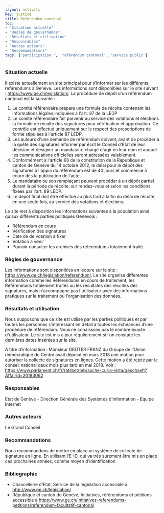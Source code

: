 ```yaml
---
layout: activity
key: justice
title: Référendum cantonal
toc:
- "Situation actuelle"
- "Règles de gouvernance"
- "Résultats et utilisation"
- "Responsables"
- "Autres acteurs"
- "Recommandations"
tags: ['participation ', 'référendum cantonal', 'service public']
---
```


### Situation actuelle

Il existe actuellement un site principal pour s'informer sur les différents référendums à Genève. Les informations sont disponibles sur le site suivant : https://www.ge.ch/legislation/. La procédure de dépôt d'un référendum cantonal est la suivante :

1. Le comité référendaire prépare une formule de récolte contenant les informations légales
indiquées à l'art. 87 de la LEDP
2. Le comité référendaire fait parvenir au service des votations et élections la formule de
récolte des signatures pour vérification et approbation. Ce contrôle est effectué uniquement
sur le respect des prescriptions de forme stipulées à l'article 87 LEDP.
3. Les auteurs d'une demande de référendum doivent, avant de procéder à la quête des
signatures informer par écrit le Conseil d'Etat de leur décision et désigner un mandataire
chargé d'agir en leur nom et auquel les communications officielles seront adressées
valablement.
4. Conformément à l'article 68 de la constitution de la République et canton de Genève du 14
octobre 2012, le délai pour le dépôt des signatures à l'appui du référendum est de 40 jours et
commence à courir dès la publication de l'acte.
5. Le mandataire ou son remplaçant peuvent procéder à un dépôt partiel durant la période de
récolte, sur rendez-vous et selon les conditions fixées par l'art. 89 LEDP.
6. Le dépôt final doit être effectué au plus tard à la fin du délai de récolte, en une seule fois, au
service des votations et élections. 

Le site met à disposition les informations suivantes à la population ainsi qu’aux différents parties politiques Genevois : 

* Référendum en cours
* Vérification des signatures
* Date de de votation à fixer
* Votation à venir
* Pouvoir consulter les archives des referendums totalement traité.

### Règles de gouvernance

Les informations sont disponibles en lecture sur le site : https://www.ge.ch/legislation/referendum/. Le site organise differentes information comme les Référendums en cours de traitement, les Référendums totalement traités ou les résultates des récoltes des signatures, mais n'accompagne pas l'utilisateur avec des informations pratiques sur le traitement ou l'organisation des données.

### Résultats et utilisation

Nous supposons que ce site est utilisé par les parties politiques et par toutes les personnes s’intéressant en détail à toutes les échéances d’une procédure de référendum. Nous ne conaissons pas le nombre exacte d'utilisateur. Le site est mis a jour régulièrement si l’on constate les dernières dates insérées sur le site.

A titre d’information : Monsieur GRÜTER FRANZ du Groupe de l’Union démocratique du Centre avait déposé en mars 2018 une motion pour autoriser la collecte de signatures en lignes. Cette motion a été rejeté par le conseil national deux mois plus tard en mai 2018.
Voir : https://www.parlament.ch/fr/ratsbetrieb/suche-curia-vista/geschaeft?AffairId=20183062

### Responsables

Etat de Genève - Direction Générale des Systèmes d’Information - Equipe Internet

### Autres acteurs

Le Grand Conseil

### Recommandations

Nous recommandons de mettre en place un système de collecte de signature en ligne. En utilisant l’E-ID, qui va très surement être mis en place ces prochaines années, comme moyen d’identification.

### Bibliographie

* Chancellerie d'Etat, Service de la législation accessible à http://www.ge.ch/legislation/
* République et canton de Genève, Initiatives, référendums et pétitions accessible à https://www.ge.ch/initiatives-referendums-petitions/referendum-facultatif-cantonal

